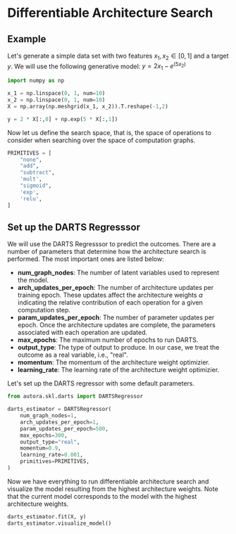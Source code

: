 # Differentiable Architecture Search

## Example

Let's generate a simple data set with two features $x_1, x_2 \in [0, 1]$ and a target $y$. We will use the following generative model: 
$y = 2 x_1 - e^{(5 x_2)}$

```python
import numpy as np

x_1 = np.linspace(0, 1, num=10)
x_2 = np.linspace(0, 1, num=10)
X = np.array(np.meshgrid(x_1, x_2)).T.reshape(-1,2)

y = 2 * X[:,0] + np.exp(5 * X[:,1])
```

Now let us define the search space, that is, the space of operations to consider when searching over the space of computation graphs.

```python
PRIMITIVES = [
    "none",
    "add",
    "subtract",
    'mult',
    "sigmoid",
    'exp',
    'relu',
]
```

## Set up the DARTS Regresssor

We will use the DARTS Regresssor to predict the outcomes. There are a number of parameters that determine how the architecture search is performed. The most important ones are listed below:

- **num_graph_nodes**: The number of latent variables used to represent the model.
- **arch_updates_per_epoch**: The number of architecture updates per training epoch. These updates affect the architecture weights $\alpha$ indicating the relative contribution of each operation for a given computation step.
- **param_updates_per_epoch**: The number of parameter updates per epoch. Once the architecture updates are complete, the parameters associated with each operation are updated.
- **max_epochs**: The maximum number of epochs to run DARTS.
- **output_type**: The type of output to produce. In our case, we treat the outcome as a real variable, i.e., "real".
- **momentum**: The momentum of the architecture weight optimizier.
- **learning_rate**: The learning rate of the architecture weight optimizier.

Let's set up the DARTS regressor with some default parameters.

```python
from autora.skl.darts import DARTSRegressor

darts_estimator = DARTSRegressor(
    num_graph_nodes=1,
    arch_updates_per_epoch=1,
    param_updates_per_epoch=500,
    max_epochs=300,
    output_type="real",
    momentum=0.9,
    learning_rate=0.001,
    primitives=PRIMITIVES,
)
```

Now we have everything to run differentiable architecture search and visualize the model resulting from the highest architecture weights. Note that the current model corresponds to the model with the highest architecture weights.

```python
darts_estimator.fit(X, y)
darts_estimator.visualize_model()
```
